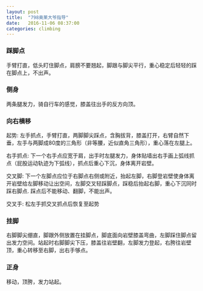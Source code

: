 ```yaml
---
layout: post
title:  "798奥莱大爷指导"
date:   2016-11-06 08:37:00
categories: climbing
---
```

### 踩脚点
手臂打直，低头盯住脚点，肩膀不要翘起，脚跟与脚尖平行，重心稳定后轻轻的踩在脚点上，不出声。

### 侧身
两条腿发力，骑自行车的感觉，膝盖往出手的反方向顶。

### 向右横移
起势: 左手抓点，手臂打直，两脚脚尖踩点，含胸拔背，膝盖打开，右臂自然下垂，左手与两脚成80度的三角形（非等腰，近似直角三角形），重心落在左腿上。

右手抓点: 下一个右手点应宽于肩，出手时左腿发力，身体贴墙出右手画上弧线抓点（屁股运动轨迹为下弧线），抓点后重心下沉，身体离开岩壁。

交叉脚: 下一个左脚点应位于右脚点右侧或附近，抬起左脚，右脚登岩壁使身体离开岩壁给左脚移动让出空间，左脚交叉轻踩脚点，踩稳后抬起右脚，重心下沉同时踩右脚点.
踩点后不能移动、翻脚，不能出声。

交叉手: 松左手抓交叉抓点后恢复至起势


### 挂脚
右脚脚尖绷直，脚跟外侧放置在挂脚点，脚底面向岩壁膝盖弯曲，左脚踩住脚点留出发力空间。站起时右脚脚尖下压，膝盖往岩壁翻，左脚发力登起，右胯往岩壁顶，重心转移至右脚，出右手够点。


### 正身
移动，顶胯，发力站起。
